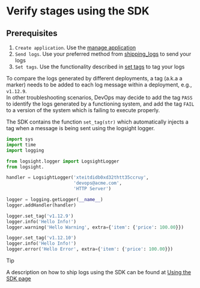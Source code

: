 # Verify stages using the SDK


## Prerequisites

1. `Create application`. Use the [manage application](/administration/manage_applications)
2. `Send logs`. Use your preferred method from [shipping_logs](/send_logs/shipping_logs) to send your logs
3. `Set tags`. Use the functionality described in [set tags](/monitor_deployments/set_tags.md) to tag your logs


To compare the logs generated by different deployments, a tag (a.k.a a marker) needs
to be added to each log message within a deployment, e.g., `v1.12.9`.  
In other troubleshooting scenarios, DevOps may decide to add the tag `PASS` to identify 
the logs generated by a functioning system, and add the tag `FAIL` to a version of the 
system which is failing to execute properly.

The SDK contains the function `set_tag(str)` which automatically injects a tag when
a message is being sent using the logsight logger. 


```python
import sys
import time
import logging

from logsight.logger import LogsightLogger
from logsight.

handler = LogsightLogger('xteitdidb0xd32thtt35ccruy', 
                         'devops@acme.com', 
                         'HTTP Server')

logger = logging.getLogger(__name__)
logger.addHandler(handler)

logger.set_tag('v1.12.9')
logger.info('Hello Info!')
logger.warning('Hello Warning', extra={'item': {'price': 100.00}})

logger.set_tag('v1.12.10')
logger.info('Hello Info!')
logger.error('Hello Error', extra={'item': {'price': 100.00}})
```

> [!TIP]
> A description on how to ship logs using the SDK can be found at 
> [Using the SDK page](/send_logs/send_logs_using_the_sdk.md)
 